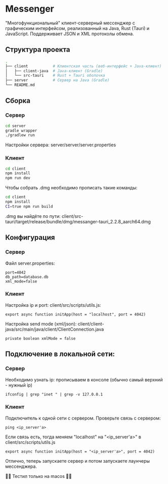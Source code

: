 # Messenger

"Многофункциональный" клиент-серверный мессенджер с графическим интерфейсом, реализованный на Java, Rust (Tauri) и JavaScript. Поддерживает JSON и XML протоколы обмена.

## Структура проекта

```bash
.
├── client           # Клиентская часть (веб-интерфейс + Java-клиент)
│   ├── client-java  # Java-клиент (Gradle)
│   └── src-tauri    # Rust + Tauri оболочка
├── server           # Сервер на Java (Gradle)
└── README.md
```

## Сборка

### Сервер
```bash
cd server
gradle wrapper
./gradlew run
```
Настройки сервера: server/server/server.properties

### Клиент
```bash
cd client
npm install
npm run dev
```

Чтобы собрать .dmg необходимо прописать такие команды:
```bash
cd client
npm install
CI=true npm run build
```
.dmg вы найдёте по пути: client/src-tauri/target/release/bundle/dmg/messanger-tauri_2.2.8_aarch64.dmg 

## Конфигурация

### Сервер
Файл server.properties:
```
port=4042
db_path=database.db
xml_mode=false
```

### Клиент
Настройка ip и port: client/src/scripts/utils.js:
```
export async function initApp(host = "localhost", port = 4042)
```

Настройка send mode (xml/json): client/client-java/src/main/java/client/ClientConnection.java
```
private boolean xmlMode = false
```

## Подключение в локальной сети:

### Сервер
Необходимо узнать ip: прописываем в консоле (обычно самый верхний - нужный ip)
```
ifconfig | grep "inet " | grep -v 127.0.0.1
```

### Клиент
Подключитель к одной сети с сервером. Проверьте связь с сервером:
```
ping <ip_server'a>
```

Если связь есть, тогда меняем "localhost" на "<ip_server'a>" в client/src/scripts/utils.js
```
export async function initApp(host = "<ip_server'a>", port = 4042)
```

Отлично, теперь запускаете сервер и потом запускаете лаунчеры мессенджера.

🧪🧪 Тестил только на macos 🧪🧪